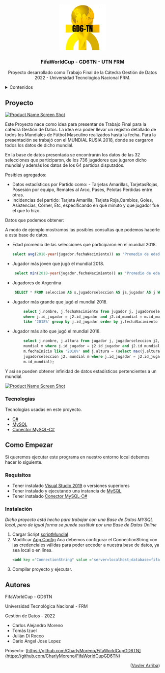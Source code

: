 <div id="top"></div>

<!-- PROJECT LOGO -->
<br />
<div align="center">
  <a href="https://github.com/CharlyMoreno/FifaWorldCupGD6TN">
    <img src="Mundial/LogoWorldCupSquare.png" alt="Logo" width="150" height="150">
  </a>

  <h3 align="center">FifaWorldCup - GD6TN - UTN FRM</h3>

  <p align="center">
    Proyecto desarrollado como Trabajo Final de la Cátedra Gestión de Datos 2022 - Universidad Tecnológica Nacional FRM.
  </p>
</div>



<!-- TABLE OF CONTENTS -->
<details>
  <summary>Contenidos</summary>
  <ol>
    <li>
      <a href="#proyecto">Proyecto</a>
      <ul>
        <li><a href="#tecnologías">Tecnologías</a></li>
      </ul>
    </li>
    <li>
      <a href="#como-empezar">Como Empezar</a>
      <ul>
        <li><a href="#requisitos">Requisitos</a></li>
        <li><a href="#instalación">Instalacion</a></li>
      </ul>
    </li>
    <li><a href="#autores">Autores</a></li>
  </ol>
</details>



## Proyecto

[![Product Name Screen Shot][product-screenshot1]](https://github.com/CharlyMoreno/FifaWorldCupGD6TN)

Este Proyecto nace como idea para presentar de Trabajo Final para la cátedra Gestión de Datos. La idea era poder llevar un registro detallado de todos los Mundiales de Fútbol Masculino realizados hasta la fecha. Para la presentación se trabajó con el MUNDIAL RUSIA 2018, donde se cargaron todos los datos de dicho mundial.

En la base de datos presentada se encontrarán los datos de las 32 selecciones que participaron, de los 736 jugadores que jugaron dicho mundial y además los datos de los 64 partidos disputados.

Posibles agregados:
* Datos estadísticos por Partido como: - Tarjetas Amarillas, TarjetasRojas, Posesión por equipo, Remates al Arco, Pases, Pelotas Perdidas entre otras. 
* Incidencias del partido: Tarjeta Amarilla, Tarjeta Roja,Cambios, Goles, Asistencias, Córner, Etc, especificando en qué minuto y que jugador fue el que lo hizo. 

Datos que podemos obtener:

A modo de ejemplo mostramos las posibles consultas que podemos hacerle a esta base de datos.

* Edad promedio de las selecciones que participaron en el mundial 2018.
   ```sql
   select avg(2018-year(jugador.fechaNacimiento)) as 'Promedio de edad en el mundial 2018' from jugador, jugadorSeleccion, mundial where jugador.id_jugador=jugadorSeleccion id_jugador and jugadorSeleccion.id_mundial=mundial.id_mundial and year(mundial.fechaInicio)=2018;
   ```
* Jugador más joven que jugó el mundial 2018.
   ```sql
    select min(2018-year(jugador.fechaNacimiento)) as 'Promedio de edad en el mundial 2018', jugador.nombre as 'nombre' from jugador, jugadorSeleccion, mundial where jugador.id_jugador=jugadorSeleccion.id_jugador and jugadorSeleccion.id_mundial=mundial.id_mundial and year(mundial.fechaInicio)=2018;
   ```
* Jugadores de Argentina
   ```sql
    SELECT * FROM seleccion AS s,jugadorseleccion AS js,jugador AS j WHERE s.nombre= 'Argentina' AND js.id_seleccion=s.id_seleccion AND js.id_jugador=j.id_jugador;
   ```
* Jugador más grande que jugó el mundial 2018.
   ```sql
        select j.nombre, j.fechaNacimiento from jugador j, jugadorseleccion j2, mundial m
        where j.id_jugador = j2.id_jugador and j2.id_mundial = m.id_mundial and m.fechaInicio
        like '2018%' group by j.id_jugador order by j.fechaNacimiento asc limit 1;
   ```
* Jugador más alto que jugó el mundial 2018.
   ```sql
        select j.nombre, j.altura from jugador j, jugadorseleccion j2,
        mundial m where j.id_jugador = j2.id_jugador and j2.id_mundial = m.id_mundial and
        m.fechaInicio like '2018%' and j.altura = (select max(j.altura) from jugador j,
        jugadorseleccion j2, mundial m where j.id_jugador = j2.id_jugador and j2.id_mundial =
        m.id_mundial);
   ```

Y así se pueden obtener infinidad de datos estadísticos pertencientes a un mundial.

[![Product Name Screen Shot][product-screenshot2]](https://github.com/CharlyMoreno/FifaWorldCupGD6TN)

### Tecnologías

Tecnologías usadas en este proyecto.

* [C#](https://docs.microsoft.com/en-us/dotnet/csharp/)
* [MySQL](https://www.mysql.com/)
* [Conector MySQL-C#](https://dev.mysql.com/downloads/connector/net/)

<!-- GETTING STARTED -->
## Como Empezar

Si queremos ejecutar este programa en nuestro entorno local debemos hacer lo siguiente.

### Requisitos

* Tener instalado [Visual Studio 2019](https://visualstudio.microsoft.com/es/downloads/) o versiones superiores
* Tener instalado y ejecutando una instancia de [MySQL](https://www.mysql.com/downloads/)
* Tener instalado [Conector MySQL-C#](https://dev.mysql.com/downloads/connector/net/)

### Instalación

_Dicho proyecto está hecho para trabajar con una Base de Datos MYSQL local, pero de igual forma se puede sustituir por una Base de Datos Online_

1. Cargar Script [scriptMundial](https://github.com/CharlyMoreno/FifaWorldCupGD6TN/blob/master/ScriptBD/scriptMundial.sql)
2. Modificar [App.Config](https://github.com/CharlyMoreno/FifaWorldCupGD6TN/blob/master/Mundial/Mundial/App.config)
    Aca debemos configurar el ConnectionString con las credenciales válidas para poder acceder a nuestra base de datos, ya sea local o en línea.
   ```xml
   <add key ="ConnectionString" value ="server=localhost;database=fifaworldcup;userid=root;password=root"/>
   ```
3. Compilar proyecto y ejecutar.


<!-- CONTACT -->
## Autores

FifaWorldCup - GD6TN

Universidad Tecnológica Nacional - FRM

Gestión de Datos - 2022

* Carlos Alejandro Moreno 
* Tomás Izuel
* Julián Di Rocco
* Dario Angel Jose Lopez

Proyecto: [https://github.com/CharlyMoreno/FifaWorldCupGD6TN](https://github.com/CharlyMoreno/FifaWorldCupGD6TN)


<p align="right">(<a href="#top">Vovler Arriba</a>)</p>


[product-screenshot1]: https://i.imgur.com/vDqMIf0.jpeg
[product-screenshot2]: https://i.imgur.com/0dGfiGn.jpeg
